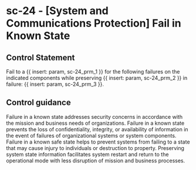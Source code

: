 # sc-24 - \[System and Communications Protection\] Fail in Known State

## Control Statement

Fail to a {{ insert: param, sc-24_prm_1 }} for the following failures on the indicated components while preserving {{ insert: param, sc-24_prm_2 }} in failure: {{ insert: param, sc-24_prm_3 }}.

## Control guidance

Failure in a known state addresses security concerns in accordance with the mission and business needs of organizations. Failure in a known state prevents the loss of confidentiality, integrity, or availability of information in the event of failures of organizational systems or system components. Failure in a known safe state helps to prevent systems from failing to a state that may cause injury to individuals or destruction to property. Preserving system state information facilitates system restart and return to the operational mode with less disruption of mission and business processes.
